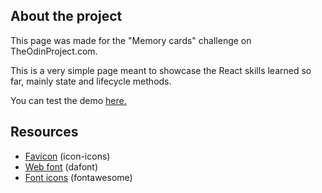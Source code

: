 ## About the project

This page was made for the "Memory cards" challenge on TheOdinProject.com.

This is a very simple page meant to showcase the React skills learned so far, mainly state and lifecycle methods.

You can test the demo [here.](https://jgoldenusr.github.io/10.Memoria/)

## Resources

- [Favicon](https://icon-icons.com) (icon-icons)
- [Web font](https://www.dafont.com/tenby-five.font) (dafont)
- [Font icons](https://fontawesome.com) (fontawesome)
